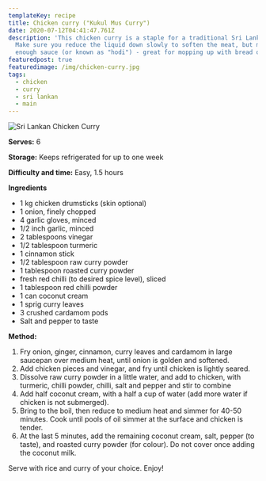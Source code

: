 ```yaml
---
templateKey: recipe
title: Chicken curry ("Kukul Mus Curry")
date: 2020-07-12T04:41:47.761Z
description: 'This chicken curry is a staple for a traditional Sri Lankan meal.
  Make sure you reduce the liquid down slowly to soften the meat, but maintain
  enough sauce (or known as "hodi") - great for mopping up with bread or rice. '
featuredpost: true
featuredimage: /img/chicken-curry.jpg
tags:
  - chicken
  - curry
  - sri lankan
  - main
---
```

![Sri Lankan Chicken Curry](/img/chicken-curry.jpg "Sri Lankan Chicken Curry")

**Serves:** 6

**Storage:** Keeps refrigerated for up to one week

**Difficulty and time:** Easy, 1.5 hours

**Ingredients**

* 1 kg chicken drumsticks (skin optional)
* 1 onion, finely chopped
* 4 garlic gloves, minced
* 1/2 inch garlic, minced 
* 2 tablespoons vinegar 
* 1/2 tablespoon turmeric
* 1 cinnamon stick
* 1/2 tablespoon raw curry powder
* 1 tablespoon roasted curry powder
* fresh red chilli (to desired spice level), sliced
* 1 tablespoon red chilli powder
* 1 can coconut cream
* 1 sprig curry leaves
* 3 crushed cardamom pods
* Salt and pepper to taste

**Method:**

1. Fry onion, ginger, cinnamon, curry leaves and cardamom in large saucepan over medium heat, until onion is golden and softened. 
2. Add chicken pieces and vinegar, and fry until chicken is lightly seared. 
3. Dissolve raw curry powder in a little water, and add to chicken, with turmeric, chilli powder, chilli, salt and pepper and stir to combine
4. Add half coconut cream, with a half a cup of water (add more water if chicken is not submerged). 
5. Bring to the boil, then reduce to medium heat and simmer for 40-50 minutes. Cook until pools of oil simmer at the surface and chicken is tender. 
6. At the last 5 minutes, add the remaining coconut cream, salt, pepper (to taste), and roasted curry powder (for colour). Do not cover once adding the coconut milk. 

Serve with rice and curry of your choice. Enjoy!